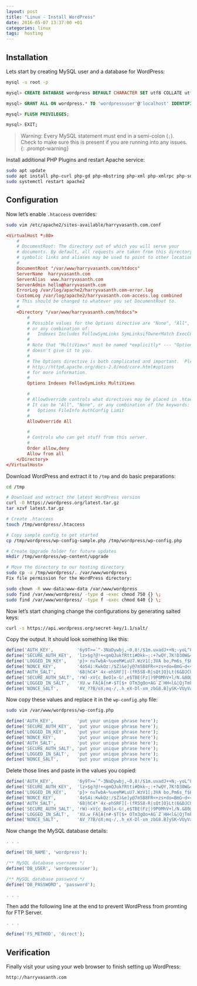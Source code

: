 ```yaml
---
layout: post
title: "Linux - Install WordPress"
date: 2016-05-07 13:37:00 +01
categories: linux
tags:  hosting
---
```


## Installation

Lets start by creating MySQL user and a database for WordPress:

```bash
mysql -u root -p
```

```sql
mysql> CREATE DATABASE wordpress DEFAULT CHARACTER SET utf8 COLLATE utf8_unicode_ci;

mysql> GRANT ALL ON wordpress.* TO 'wordpressuser'@'localhost' IDENTIFIED BY 'password';

mysql> FLUSH PRIVILEGES;

mysql> EXIT;
```

>Warning: Every MySQL statement must end in a semi-colon (`;`). Check to make sure this is present if you are running into any issues.
{: .prompt-warning}

Install additional PHP Plugins and restart Apache service:

```bash
sudo apt update
sudo apt install php-curl php-gd php-mbstring php-xml php-xmlrpc php-soap php-intl php-zip
sudo systemctl restart apache2
```

## Configuration

Now let’s enable `.htaccess` overrides:

```bash
sudo vim /etc/apache2/sites-available/harryvasanth.com.conf
```

```conf
<VirtualHost *:80>
    #
    # DocumentRoot: The directory out of which you will serve your
    # documents. By default, all requests are taken from this directory, but
    # symbolic links and aliases may be used to point to other locations.
    #
    DocumentRoot "/var/www/harryvasanth.com/htdocs"
    ServerName  harryvasanth.com
    ServerAlias  www.harryvasanth.com
    ServerAdmin hello@harryvasanth.com
    ErrorLog /var/log/apache2/harryvasanth.com-error.log
    CustomLog /var/log/apache2/harryvasanth.com-access.log combined
    # This should be changed to whatever you set DocumentRoot to.
    #
    <Directory "/var/www/harryvasanth.com/htdocs">
        #
        # Possible values for the Options directive are "None", "All",
        # or any combination of:
        #   Indexes Includes FollowSymLinks SymLinksifOwnerMatch ExecCGI MultiViews
        #
        # Note that "MultiViews" must be named *explicitly* --- "Options All"
        # doesn't give it to you.
        #
        # The Options directive is both complicated and important.  Please see
        # http://httpd.apache.org/docs-2.0/mod/core.html#options
        # for more information.
        #
        Options Indexes FollowSymLinks MultiViews

        #
        # AllowOverride controls what directives may be placed in .htaccess files.
        # It can be "All", "None", or any combination of the keywords:
        #   Options FileInfo AuthConfig Limit
        #
        AllowOverride All

        #
        # Controls who can get stuff from this server.
        #
        Order allow,deny
        Allow from all
    </Directory>
</VirtualHost>
```

Download WordPress and extract it to `/tmp` and do basic preparations:

```bash
cd /tmp
```

```bash
# Download and extract the latest WordPress version
curl -O https://wordpress.org/latest.tar.gz
tar xzvf latest.tar.gz

# Create .htaccess
touch /tmp/wordpress/.htaccess

# Copy sample config to get started
cp /tmp/wordpress/wp-config-sample.php /tmp/wordpress/wp-config.php

# Create Upgrade folder for future updates
mkdir /tmp/wordpress/wp-content/upgrade

# Move the directory to our hosting directory
sudo cp -a /tmp/wordpress/. /var/www/wordpress
Fix file permission for the WordPress directory:

sudo chown -R www-data:www-data /var/www/wordpress
sudo find /var/www/wordpress/ -type d -exec chmod 750 {} \;
sudo find /var/www/wordpress/ -type f -exec chmod 640 {} \;
```

Now let’s start changing change the configurations by generating salted keys:

```bash
curl -s https://api.wordpress.org/secret-key/1.1/salt/
```

Copy the output. It should look something like this:

```php
define('AUTH_KEY',         '6y9T>=`^-3NaDywbj,~0,8!/$1m.uvadJ++N;-yoL^8eaSe%V(]VX<2%wxbxgLw&');
define('SECURE_AUTH_KEY',  'lz>$g?@!+<gmQJukfRtti#Dkk~;:+?wQY,7K!D30W&=U;]-3}2CS>D8;+~%Kv}v9');
define('LOGGED_IN_KEY',    'p}> nuTwbA~%ueeM#LuU7.WzV1[;3VA bo,Pm6s_f$HY^uzqJ6.$Y|bVbZV1jMm3');
define('NONCE_KEY',        '4oS4i:KwkOz:/$Z)&e]y@7m5B8FR<+zs+do=BmG~d<<EV@NQ:9h-GNnk*k/z77@K');
define('AUTH_SALT',        '68|hC4*`4x-ehSRF][-(fR5S8-R|sQt]O}Lt(6&DJCU}v5#|]uh:)$iM+)h|?fR~');
define('SECURE_AUTH_SALT', 'rW)-xV{c_BeO]x-G!,e$TBE(Fz|)9P0MhV+l/N.&80@O2GC:Fkd(?7Ft;M<;nMH4');
define('LOGGED_IN_SALT',   'XU.w FA[A{n#-$T[$+ OTm3gOo+AG`Z`HH<l&|QjTmk)@4v|-I;|SEccx9>ay$<x');
define('NONCE_SALT',       'AV_?7B/oX;mq-/,.h_eX-Dl-xm_zbG8.B]ySK~VUyVa>Rbx dNqd!&m-Fez}HiPq');
```

Now copy these values and replace it in the `wp-config.php` file:

```bash
sudo vim /var/www/wordpress/wp-config.php
```

```php
define('AUTH_KEY',         'put your unique phrase here');
define('SECURE_AUTH_KEY',  'put your unique phrase here');
define('LOGGED_IN_KEY',    'put your unique phrase here');
define('NONCE_KEY',        'put your unique phrase here');
define('AUTH_SALT',        'put your unique phrase here');
define('SECURE_AUTH_SALT', 'put your unique phrase here');
define('LOGGED_IN_SALT',   'put your unique phrase here');
define('NONCE_SALT',       'put your unique phrase here');
```

Delete those lines and paste in the values you copied:

```php
define('AUTH_KEY',         '6y9T>=`^-3NaDywbj,~0,8!/$1m.uvadJ++N;-yoL^8eaSe%V(]VX<2%wxbxgLw&');
define('SECURE_AUTH_KEY',  'lz>$g?@!+<gmQJukfRtti#Dkk~;:+?wQY,7K!D30W&=U;]-3}2CS>D8;+~%Kv}v9');
define('LOGGED_IN_KEY',    'p}> nuTwbA~%ueeM#LuU7.WzV1[;3VA bo,Pm6s_f$HY^uzqJ6.$Y|bVbZV1jMm3');
define('NONCE_KEY',        '4oS4i:KwkOz:/$Z)&e]y@7m5B8FR<+zs+do=BmG~d<<EV@NQ:9h-GNnk*k/z77@K');
define('AUTH_SALT',        '68|hC4*`4x-ehSRF][-(fR5S8-R|sQt]O}Lt(6&DJCU}v5#|]uh:)$iM+)h|?fR~');
define('SECURE_AUTH_SALT', 'rW)-xV{c_BeO]x-G!,e$TBE(Fz|)9P0MhV+l/N.&80@O2GC:Fkd(?7Ft;M<;nMH4');
define('LOGGED_IN_SALT',   'XU.w FA[A{n#-$T[$+ OTm3gOo+AG`Z`HH<l&|QjTmk)@4v|-I;|SEccx9>ay$<x');
define('NONCE_SALT',       'AV_?7B/oX;mq-/,.h_eX-Dl-xm_zbG8.B]ySK~VUyVa>Rbx dNqd!&m-Fez}HiPq');
```

Now change the MySQL database details:

```php
. . .

define('DB_NAME', 'wordpress');

/** MySQL database username */
define('DB_USER', 'wordpressuser');

/** MySQL database password */
define('DB_PASSWORD', 'password');

. . .
```

Then add the following line at the end to prevent WordPress from promting for FTP Server.

```php
. . .

define('FS_METHOD', 'direct');
```

## Verification

Finally visit your using your web browser to finish setting up WordPress:

```console
http://harryvasanth.com
```
